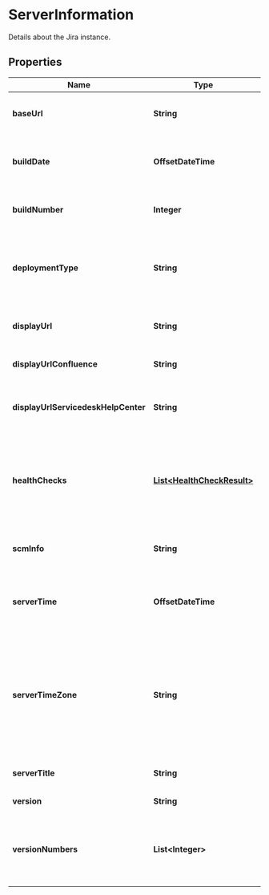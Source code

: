 

# ServerInformation

Details about the Jira instance.

## Properties

| Name | Type | Description | Notes |
|------------ | ------------- | ------------- | -------------|
|**baseUrl** | **String** | The base URL of the Jira instance. |  [optional] |
|**buildDate** | **OffsetDateTime** | The timestamp when the Jira version was built. |  [optional] |
|**buildNumber** | **Integer** | The build number of the Jira version. |  [optional] |
|**deploymentType** | **String** | The type of server deployment. This is always returned as *Cloud*. |  [optional] |
|**displayUrl** | **String** | The display URL of the Jira instance. |  [optional] |
|**displayUrlConfluence** | **String** | The display URL of Confluence. |  [optional] |
|**displayUrlServicedeskHelpCenter** | **String** | The display URL of the Servicedesk Help Center. |  [optional] |
|**healthChecks** | [**List&lt;HealthCheckResult&gt;**](HealthCheckResult.md) | Jira instance health check results. Deprecated and no longer returned. |  [optional] |
|**scmInfo** | **String** | The unique identifier of the Jira version. |  [optional] |
|**serverTime** | **OffsetDateTime** | The time in Jira when this request was responded to. |  [optional] |
|**serverTimeZone** | **String** | The default timezone of the Jira server. In a format known as Olson Time Zones, IANA Time Zones or TZ Database Time Zones. |  [optional] |
|**serverTitle** | **String** | The name of the Jira instance. |  [optional] |
|**version** | **String** | The version of Jira. |  [optional] |
|**versionNumbers** | **List&lt;Integer&gt;** | The major, minor, and revision version numbers of the Jira version. |  [optional] |



